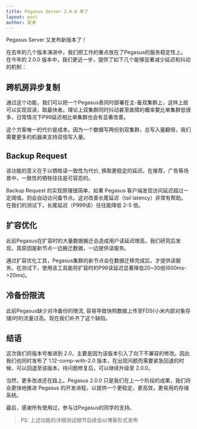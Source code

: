 ```yaml
---
title: Pegasus Server 2.0.0 来了
layout: post
author: 吴涛
---
```


Pegasus Server 又发布新版本了！

在去年的几个版本演进中，我们把工作的重点放在了Pegasus的服务稳定性上。在今年的 2.0.0 版本中，我们更近一步，提供了如下几个能够显著减少延迟和抖动的机制：

## 跨机房异步复制

通过这个功能，我们可以把一个Pegasus表同时部署在主-备双集群上，这样上层可以实现双读，取最快者。理论上双集群同时抖动甚至故障的概率要比单集群低很多，日常情况下P99延迟相比单集群也会有显著改善。

这个方案唯一的代价是成本。因为一个数据写两份到双集群，总写入量翻倍，我们需要更多的机器来支持双倍写入量。

## Backup Request

该功能的意义在于以牺牲读一致性为代价, 换取更稳定的延迟。在推荐，广告等场景中，一致性的牺牲往往是可容忍的。

Backup Request 的实现原理很简单，如果 Pegasus 客户端发现访问延迟超过一定阈值，则会自动访问备节点。这对改善长尾延迟（tail latency）非常有帮助。在我们的测试下，长尾延迟（P999读）往往能降低 2-5 倍。

## 扩容优化

此前Pegasus在扩容时的大量数据搬迁会造成用户读延迟增高，我们研究后发现，其原因是新节点一边搬迁数据，一边提供读服务。

通过扩容优化工具，Pegasus集群的新节点会在数据迁移完成后，才提供读服务。在测试下，使用该工具能将扩容时的P99读延迟显著降低20~30倍(600ms->20ms)。

## 冷备份限流

此前Pegasus缺少对冷备份的限流, 容易导致快照数据上传至FDS(小米内部对象存储)时的流量过高。现在我们补齐了这个缺陷。

## 结语

这次我们将版本号推进到 2.0，主要是因为该版本引入了向下不兼容的修改。因此我们也同时发布了 1.12-comp-with-2.0 版本，在出现问题而需要紧急回退的时候，可以回退至该版本。待问题修复后，可以继续升级至 2.0.0。

当然，更多改进还在路上。Pegasus 2.0.0 只是我们在上一个阶段的成果，我们将会更快地推进 Pegasus 的开发进程，以提供一个更稳定，更高效，更易用的存储系统。

最后，感谢所有使用过，参与过Pegasus的同学的支持。

> PS: 上述功能的详细测试细节后续会以博客形式发布
